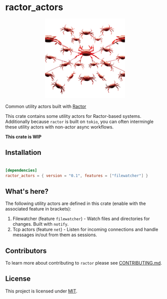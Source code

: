 # ractor_actors

<p align="center">
    <img src="https://raw.githubusercontent.com/slawlor/ractor/main/docs/ractor_logo.svg" width="50%" /> 
</p>

Common utility actors built with [Ractor](https://github.com/slawlor/ractor)

This crate contains some utility actors for Ractor-based systems. Additionally because `ractor` is built on `tokio`,
you can often intermingle these utility actors with non-actor async workflows.

**This crate is WIP**

## Installation

```toml

[dependencies]
ractor_actors = { version = "0.1", features = ["filewatcher"] }
```

## What's here?

The following utility actors are defined in this crate (enable with the associated feature in brackets):

1. Filewatcher (feature `filewatcher`) - Watch files and directories for changes. Built with `notify`.
2. Tcp actors (feature `net`) - Listen for incoming connections and handle messages in/out from them as sessions.

## Contributors

To learn more about contributing to `ractor` please see [CONTRIBUTING.md](https://github.com/slawlor/ractor_actors/blob/main/CONTRIBUTING.md).

## License

This project is licensed under [MIT](https://github.com/slawlor/ractor_actors/blob/main/LICENSE).